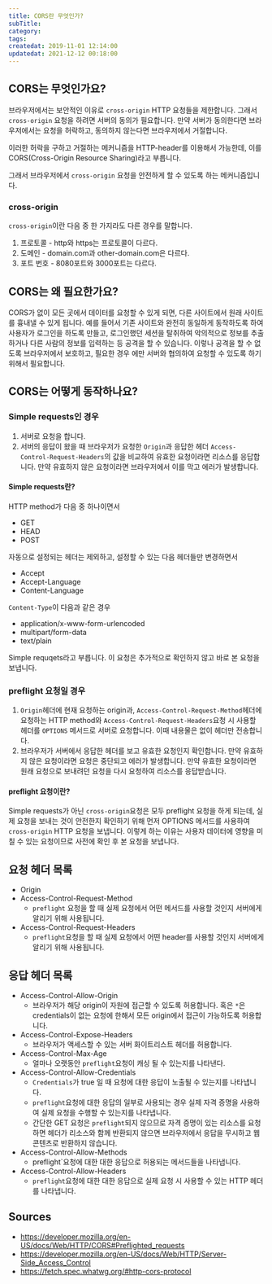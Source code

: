 ```yaml
---
title: CORS란 무엇인가?
subTitle:
category:
tags:
createdat: 2019-11-01 12:14:00
updatedat: 2021-12-12 00:18:00
---
```


## CORS는 무엇인가요?

브라우저에서는 보안적인 이유로 `cross-origin` HTTP 요청들을 제한합니다. 그래서 `cross-origin` 
요청을 하려면 서버의 동의가 필요합니다. 만약 서버가 동의한다면 브라우저에서는 요청을 허락하고, 동의하지
않는다면 브라우저에서 거절합니다.  

이러한 허락을 구하고 거절하는 메커니즘을 HTTP-header를 이용해서 가능한데, 이를 
CORS(Cross-Origin Resource Sharing)라고 부릅니다.  

그래서 브라우저에서 `cross-origin` 요청을 안전하게 할 수 있도록 하는 메커니즘입니다.

### cross-origin

`cross-origin`이란 다음 중 한 가지라도 다른 경우를 말합니다.

1. 프로토콜 - http와 https는 프로토콜이 다르다.
2. 도메인 - domain.com과 other-domain.com은 다르다.
3. 포트 번호 - 8080포트와 3000포트는 다르다.

## CORS는 왜 필요한가요?

CORS가 없이 모든 곳에서 데이터를 요청할 수 있게 되면, 다른 사이트에서 원래 사이트를 흉내낼 수 있게 
됩니다. 예를 들어서 기존 사이트와 완전히 동일하게 동작하도록 하여 사용자가 로그인을 하도록 만들고, 
로그인했던 세션을 탈취하여 악의적으로 정보를 추출하거나 다른 사람의 정보를 입력하는 등 공격을 할 수 
있습니다. 이렇나 공격을 할 수 없도록 브라우저에서 보호하고, 필요한 경우
에만 서버와 협의하여 요청할 수 있도록 하기 위해서 필요합니다.

## CORS는 어떻게 동작하나요?

### Simple requests인 경우

1. 서버로 요청을 합니다.
2. 서버의 응답이 왔을 때 브라우저가 요청한 `Origin`과 응답한 헤더 `Access-Control-Request-Headers`의 값을 
비교하여 유효한 요청이라면 리소스를 응답합니다. 만약 유효하지 않은 요청이라면 브라우저에서 이를 막고 에러가 발생합니다.

#### Simple requests란?

HTTP method가 다음 중 하나이면서
* GET
* HEAD
* POST

자동으로 설정되는 헤더는 제외하고, 설정할 수 있는 다음 헤더들만 변경하면서
* Accept
* Accept-Language
* Content-Language

`Content-Type`이 다음과 같은 경우
* application/x-www-form-urlencoded
* multipart/form-data
* text/plain

Simple requqets라고 부릅니다. 이 요청은 추가적으로 확인하지 않고 바로 본 요청을 보냅니다.

### preflight 요청일 경우

1. `Origin`헤더에 현재 요청하는 origin과, `Access-Control-Request-Method`헤더에 요청하는 
HTTP method와 `Access-Control-Request-Headers`요청 시 사용할 헤더를 `OPTIONS` 메서드로 서버로
요청합니다. 이때 내용물은 없이 헤더만 전송합니다.
2. 브라우저가 서버에서 응답한 헤더를 보고 유효한 요청인지 확인합니다. 만약 유효하지 않은 요청이라면 요청은 
중단되고 에러가 발생합니다. 만약 유효한 요청이라면 원래 요청으로 보내려던 요청을 다시 요청하여 리소스를 
응답받습니다.

#### preflight 요청이란?

Simple requests가 아닌 `cross-origin`요청은 모두 preflight 요청을 하게 되는데, 실제 요청을 
보내는 것이 안전한지 확인하기 위해 먼저 OPTIONS 메서드를 사용하여 `cross-origin` HTTP 요청을 
보냅니다. 이렇게 하는 이유는 사용자 데이터에 영향을 미칠 수 있는 요청이므로 사전에 확인 후 본 요청을
보냅니다.

## 요청 헤더 목록

* Origin
* Access-Control-Request-Method
  * `preflight` 요청을 할 때 실제 요청에서 어떤 메서드를 사용할 것인지 서버에게 알리기 위해 사용됩니다.
* Access-Control-Request-Headers
  * `preflight`요청을 할 때 실제 요청에서 어떤 header를 사용할 것인지 서버에게 알리기 위해 사용됩니다.

## 응답 헤더 목록

* Access-Control-Allow-Origin
  * 브라우저가 해당 origin이 자원에 접근할 수 있도록 허용합니다. 혹은 `*`은 credentials이 없는 요청에 한해서 모든 origin에서 접근이 가능하도록 허용합니다.
* Access-Control-Expose-Headers
  * 브라우저가 액세스할 수 있는 서버 화이트리스트 헤더를 허용합니다.
* Access-Control-Max-Age
  * 얼마나 오랫동안 `preflight`요청이 캐싱 될 수 있는지를 나타낸다.
* Access-Control-Allow-Credentials
  * `Credentials`가 true 일 때 요청에 대한 응답이 노출될 수 있는지를 나타냅니다.
  * `preflight`요청에 대한 응답의 일부로 사용되는 경우 실제 자격 증명을 사용하여 실제 요청을 수행할 수 있는지를 나타냅니다. 
  * 간단한 GET 요청은 `preflight`되지 않으므로 자격 증명이 있는 리소스를 요청하면 헤더가 리소스와 함께 반환되지 않으면 브라우저에서 응답을 무시하고 웹 콘텐츠로 반환하지 않습니다.
* Access-Control-Allow-Methods
  * preflight`요청에 대한 대한 응답으로 허용되는 메서드들을 나타냅니다.
* Access-Control-Allow-Headers
  * `preflight`요청에 대한 대한 응답으로 실제 요청 시 사용할 수 있는 HTTP 헤더를 나타냅니다.

## Sources

* <https://developer.mozilla.org/en-US/docs/Web/HTTP/CORS#Preflighted_requests>
* <https://developer.mozilla.org/en-US/docs/Web/HTTP/Server-Side_Access_Control>
* <https://fetch.spec.whatwg.org/#http-cors-protocol>
